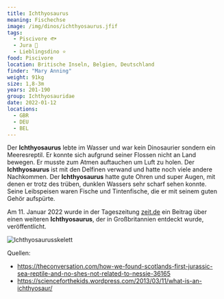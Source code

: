 ```yaml
---
title: Ichthyosaurus
meaning: Fischechse
image: /img/dinos/ichthyosaurus.jfif
tags:
  - Piscivore 🐟
  - Jura 🦴
  - Lieblingsdino ⭐
food: Piscivore
location: Britische Inseln, Belgien, Deutschland
finder: "Mary Anning"
weight: 91kg
size: 1,8-3m
years: 201-190
group: Ichthyosauridae
date: 2022-01-12
locations:
  - GBR
  - DEU
  - BEL
---
```

Der **Ichthyosaurus** lebte im Wasser und war kein Dinosaurier sondern ein Meeresreptil. Er konnte sich aufgrund seiner Flossen nicht an Land bewegen. Er musste zum Atmen auftauchen um Luft zu holen. Der **Ichthyosaurus** ist mit den Delfinen verwand und hatte noch viele andere Nachkommen. Der **Ichthyosaurus** hatte gute Ohren und super Augen, mit denen er trotz des trüben, dunklen Wassers sehr scharf sehen konnte. Seine Leibspeisen waren Fische und Tintenfische, die er mit seinem guten Gehör aufspürte.

Am 11. Januar 2022 wurde in der Tageszeitung [zeit.de](https://www.zeit.de/wissen/umwelt/2022-01/ichthyosaurier-fossil-grossbritannien-fund-palaeontologie) ein Beitrag über einen weiteren **Ichthyosaurus**, der in Großbritannien entdeckt wurde, veröffentlicht.

![Ichthyosaurusskelett](/img/dinos/ichthyosaurus-skelett.jfif)

Quellen:

* <https://theconversation.com/how-we-found-scotlands-first-jurassic-sea-reptile-and-no-shes-not-related-to-nessie-36165>
* <https://scienceforthekids.wordpress.com/2013/03/11/what-is-an-ichthyosaur/>
